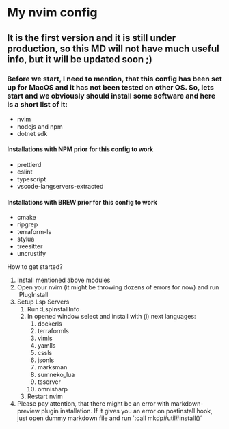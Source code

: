 # My nvim config

## It is the first version and it is still under production, so this MD will not have much useful info, but it will be updated soon ;)

### Before we start, I need to mention, that this config has been set up for MacOS and it has not been tested on other OS. So, lets start and we obviously should install some software and here is a short list of it:

- nvim
- nodejs and npm
- dotnet sdk

#### Installations with NPM prior for this config to work

- prettierd
- eslint
- typescript
- vscode-langservers-extracted

#### Installations with BREW prior for this config to work

- cmake
- ripgrep
- terraform-ls
- stylua
- treesitter
- uncrustify

How to get started?

1. Install mentioned above modules
2. Open your nvim (it might be throwing dozens of errors for now) and run :PlugInstall
3. Setup Lsp Servers
   1. Run :LspInstallInfo
   2. In opened window select and install with (i) next languages:
      1. dockerls
      2. terraformls
      3. vimls
      4. yamlls
      5. cssls
      6. jsonls
      7. marksman
      8. sumneko_lua
      9. tsserver
      10. omnisharp
   3. Restart nvim
4. Please pay attention, that there might be an error with markdown-preview plugin installation. If it gives you an error on postinstall hook, just open dummy markdown file and run ´:call mkdp#util#install()´

